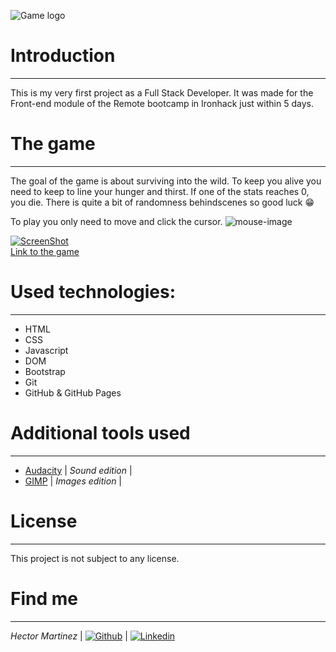 ![Game logo](https://i.ibb.co/gzVzY0Y/Screenshot-2021-04-08-093806.png)

# Introduction
---
This is my very first project as a Full Stack Developer. It was made for the Front-end module of the Remote bootcamp in Ironhack just within 5 days.

# The game
---

The goal of the game is about surviving into the wild. To keep you alive you need to keep to line your hunger and thirst. If one of the stats reaches 0, you die. There is quite a bit of randomness behindscenes so good luck 😁

To play you only need to move and click the cursor. ![mouse-image](https://i.ibb.co/NLsFS8T/1994612.png)

[![ScreenShot](https://i.ibb.co/tKGYxZP/2021-04-08-09-32-08-To-Eat-or-not-To-Eat-Brave.png)](#)  
[Link to the game](https://thornnk.github.io/ToEatOrNotToEat/)

# Used technologies:
---
* HTML
* CSS
* Javascript
* DOM
* Bootstrap
* Git
* GitHub & GitHub Pages

# Additional tools used
---

* [Audacity](https://www.audacityteam.org/) | *Sound edition* |
* [GIMP](https://www.gimp.org/) | *Images edition* |

# License
---
This project is not subject to any license.

# Find me
---
*Hector Martinez* | [![Github](https://i.ibb.co/txV3t3Z/github-green.png)](https://github.com/Thornnk/) |  [![Linkedin](https://i.ibb.co/ThC6qkQ/linkedin-green.png)](https://www.linkedin.com/in/hector-md/)
